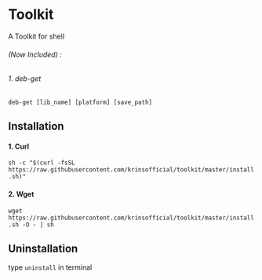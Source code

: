 # Toolkit
A Toolkit for shell

###### (Now Included) :
###### 1. deb-get
`deb-get [lib_name] [platform] [save_path]`

## Installation

#### 1. Curl
`sh -c "$(curl -fsSL https://raw.githubusercontent.com/krinsofficial/toolkit/master/install.sh)"`

#### 2. Wget
`wget https://raw.githubusercontent.com/krinsofficial/toolkit/master/install.sh -O - | sh`

## Uninstallation

type `uninstall` in terminal
